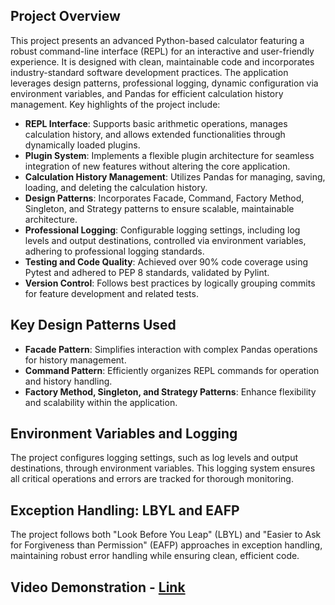 ## Project Overview

This project presents an advanced Python-based calculator featuring a robust command-line interface (REPL) for an interactive and user-friendly experience. It is designed with clean, maintainable code and incorporates industry-standard software development practices. The application leverages design patterns, professional logging, dynamic configuration via environment variables, and Pandas for efficient calculation history management. Key highlights of the project include:

- **REPL Interface**: Supports basic arithmetic operations, manages calculation history, and allows extended functionalities through dynamically loaded plugins.
- **Plugin System**: Implements a flexible plugin architecture for seamless integration of new features without altering the core application.
- **Calculation History Management**: Utilizes Pandas for managing, saving, loading, and deleting the calculation history.
- **Design Patterns**: Incorporates Facade, Command, Factory Method, Singleton, and Strategy patterns to ensure scalable, maintainable architecture.
- **Professional Logging**: Configurable logging settings, including log levels and output destinations, controlled via environment variables, adhering to professional logging standards.
- **Testing and Code Quality**: Achieved over 90% code coverage using Pytest and adhered to PEP 8 standards, validated by Pylint.
- **Version Control**: Follows best practices by logically grouping commits for feature development and related tests.
 

## Key Design Patterns Used

- **Facade Pattern**: Simplifies interaction with complex Pandas operations for history management.
- **Command Pattern**: Efficiently organizes REPL commands for operation and history handling.
- **Factory Method, Singleton, and Strategy Patterns**: Enhance flexibility and scalability within the application.

## Environment Variables and Logging

The project configures logging settings, such as log levels and output destinations, through environment variables. This logging system ensures all critical operations and errors are tracked for thorough monitoring.

## Exception Handling: LBYL and EAFP

The project follows both "Look Before You Leap" (LBYL) and "Easier to Ask for Forgiveness than Permission" (EAFP) approaches in exception handling, maintaining robust error handling while ensuring clean, efficient code.

## Video Demonstration - [Link](https://drive.google.com/file/d/1wgFL8_N3T00wfN9jpA-0A4NGbSJ0Wu6K/view)
